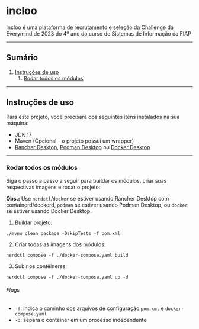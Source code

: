 # incloo

Incloo é uma plataforma de recrutamento e seleção da Challenge da Everymind de 2023 do 4º ano do curso de Sistemas de
Informação da FIAP

---

## Sumário

1. [Instruções de uso](#instruções-de-uso)
    1. [Rodar todos os módulos](#rodar-todos-os-módulos)

---

## Instruções de uso

Para este projeto, você precisará dos seguintes itens instalados na sua máquina:

- JDK 17
- Maven (Opcional - o projeto possui um wrapper)
- [Rancher Desktop](https://rancherdesktop.io/), [Podman Desktop](https://podman-desktop.io/)
  ou [Docker Desktop](https://www.docker.com/products/docker-desktop/)

---

### Rodar todos os módulos

Siga o passo a passo a seguir para buildar os módulos, criar suas respectivas imagens e rodar o projeto:

**Obs.:** Use `nerdctl`/`docker` se estiver usando Rancher Desktop com containerd/dockerd, `podman` se estiver usando
Podman Desktop, ou `docker` se estiver usando Docker Desktop.

1. Buildar projeto:

```shell
./mvnw clean package -DskipTests -f pom.xml
```

2. Criar todas as imagens dos módulos:

```shell 
nerdctl compose -f ./docker-compose.yaml build
```

3. Subir os contêineres:

```shell
nerdctl compose -f ./docker-compose.yaml up -d
```

###### Flags

- `-f`: indica o caminho dos arquivos de configuração `pom.xml` e `docker-compose.yaml`
- `-d`: separa o contêiner em um processo independente
